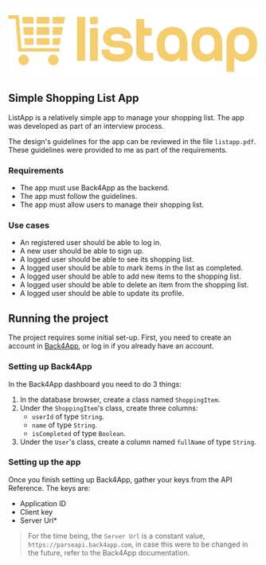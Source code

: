 ![listapp-logo](https://github.com/abrahamduran/listapp/blob/master/ListApp/Assets.xcassets/logo-yellow.imageset/logo-yellow.png?raw=true)

## Simple Shopping List App

ListApp is a relatively simple app to manage your shopping list. The app was developed as part of an interview process.

The design's guidelines for the app can be reviewed in the file `listapp.pdf`. These guidelines were provided to me as part of the requirements.

### Requirements

* The app must use Back4App as the backend.
* The app must follow the guidelines.
* The app must allow users to manage their shopping list.

### Use cases

* An registered user should be able to log in.
* A new user should be able to sign up.
* A logged user should be able to see its shopping list.
* A logged user should be able to mark items in the list as completed.
* A logged user should be able to add new items to the shopping list.
* A logged user should be able to delete an item from the shopping list.
* A logged user should be able to update its profile.

## Running the project

The project requires some initial set-up. First, you need to create an account in [Back4App](https://www.back4app.com), or log in if you already have an account.

### Setting up Back4App

In the Back4App dashboard you need to do 3 things:

1. In the database browser, create a class named `ShoppingItem`.
2. Under the `ShoppingItem`'s class, create three columns:
    * `userId` of type `String`.
    * `name` of type `String`.
    * `isCompleted` of type `Boolean`.
3. Under the `User`'s class, create a column named `fullName` of type `String`.

### Setting up the app

Once you finish setting up Back4App, gather your keys from the API Reference. The keys are:

* Application ID
* Client key
* Server Url*

> For the time being, the `Server Url` is a constant value, `https://parseapi.back4app.com`, in case this were to be changed in the future, refer to the Back4App documentation.
